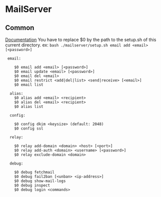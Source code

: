 # MailServer

## Common
[Documentation](https://github.com/tomav/docker-mailserver)
You have to replace $0 by the path to the setup.sh of this current directory.
ex: ```bash
./mailserver/setup.sh email add <email> [<password>]```

```
 email:

    $0 email add <email> [<password>]
    $0 email update <email> [<password>]
    $0 email del <email>
    $0 email restrict <add|del|list> <send|receive> [<email>]
    $0 email list

  alias:
    $0 alias add <email> <recipient>
    $0 alias del <email> <recipient>
    $0 alias list

  config:

    $0 config dkim <keysize> (default: 2048)
    $0 config ssl

  relay:

    $0 relay add-domain <domain> <host> [<port>]
    $0 relay add-auth <domain> <username> [<password>]
    $0 relay exclude-domain <domain>

  debug:

    $0 debug fetchmail
    $0 debug fail2ban [<unban> <ip-address>]
    $0 debug show-mail-logs
    $0 debug inspect
    $0 debug login <commands>
```
